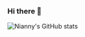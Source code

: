 ### Hi there 👋
![Nianny's GitHub stats](https://github-readme-stats.vercel.app/api?username=nianny)
